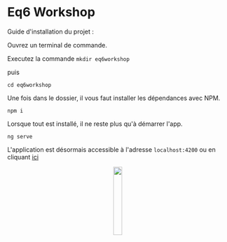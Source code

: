 
# Eq6 Workshop

Guide d'installation du projet :

Ouvrez un terminal de commande.

Executez la commande `mkdir eq6workshop`

puis

`cd eq6workshop`

Une fois dans le dossier, il vous faut installer les dépendances avec NPM.

`npm i`

Lorsque tout est installé, il ne reste plus qu'à démarrer l'app.

`ng serve`

L'application est désormais accessible à l'adresse `localhost:4200` ou en cliquant [ici](http://localhost:4200/login)

<p align="center" style="margin-top: 10px;">
<img src="https://campusacademy.fr/assets/img/logos/logo_ca_white.png"  width="20%" height="20%">
</p>

